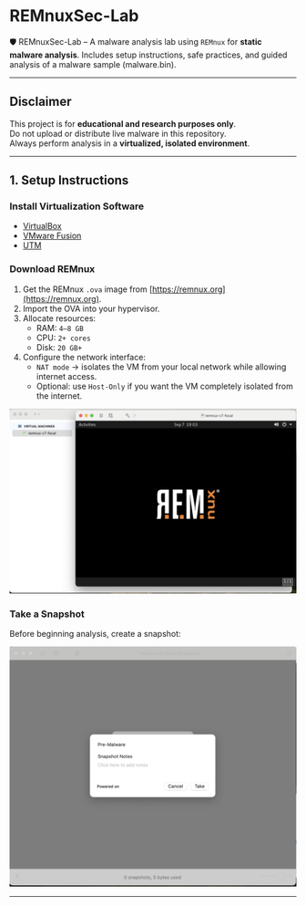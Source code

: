 # REMnuxSec-Lab
🛡️ REMnuxSec-Lab – A malware analysis lab using `REMnux` for **static malware analysis**. Includes setup instructions, safe practices, and guided analysis of a malware sample (malware.bin).

---

## Disclaimer

This project is for **educational and research purposes only**.  
Do not upload or distribute live malware in this repository.  
Always perform analysis in a **virtualized, isolated environment**.

---

## 1. Setup Instructions

### Install Virtualization Software

- [VirtualBox](https://www.virtualbox.org/wiki/Downloads)
- [VMware Fusion](https://www.vmware.com/products/fusion.html)
- [UTM](https://mac.getutm.app/)

### Download REMnux

1. Get the REMnux `.ova` image from [https://remnux.org](https://remnux.org).  
2. Import the OVA into your hypervisor.  
3. Allocate resources:  
   - RAM: `4–8 GB`
   - CPU: `2+ cores` 
   - Disk: `20 GB+`
4. Configure the network interface:
    - `NAT mode` → isolates the VM from your local network while allowing internet access.
    - Optional: use `Host-Only` if you want the VM completely isolated from the internet. 

![REMnux VM](/screenshots/get_started.png)

### Take a Snapshot

Before beginning analysis, create a snapshot:

![REMnux VM](/screenshots/snapshot.png)

---




 
